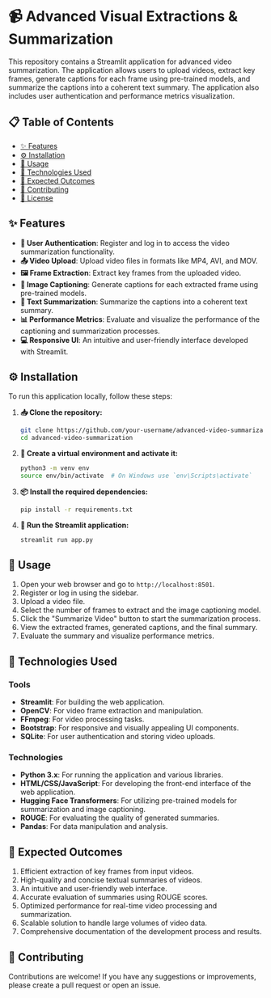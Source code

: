# 📹 Advanced Visual  Extractions  & Summarization

This repository contains a Streamlit application for advanced video summarization. The application allows users to upload videos, extract key frames, generate captions for each frame using pre-trained models, and summarize the captions into a coherent text summary. The application also includes user authentication and performance metrics visualization.

## 📋 Table of Contents

- [✨ Features](#-features)
- [⚙️ Installation](#-installation)
- [🚀 Usage](#-usage)
- [🔧 Technologies Used](#-technologies-used)
- [🎯 Expected Outcomes](#-expected-outcomes)
- [🤝 Contributing](#-contributing)
- [📜 License](#-license)

## ✨ Features

- **🔐 User Authentication**: Register and log in to access the video summarization functionality.
- **📤 Video Upload**: Upload video files in formats like MP4, AVI, and MOV.
- **🖼️ Frame Extraction**: Extract key frames from the uploaded video.
- **📝 Image Captioning**: Generate captions for each extracted frame using pre-trained models.
- **📰 Text Summarization**: Summarize the captions into a coherent text summary.
- **📊 Performance Metrics**: Evaluate and visualize the performance of the captioning and summarization processes.
- **💻 Responsive UI**: An intuitive and user-friendly interface developed with Streamlit.

## ⚙️ Installation

To run this application locally, follow these steps:

1. **📥 Clone the repository:**

    ```bash
    git clone https://github.com/your-username/advanced-video-summarization.git
    cd advanced-video-summarization
    ```

2. **🐍 Create a virtual environment and activate it:**

    ```bash
    python3 -m venv env
    source env/bin/activate  # On Windows use `env\Scripts\activate`
    ```

3. **📦 Install the required dependencies:**

    ```bash
    pip install -r requirements.txt
    ```

4. **🚀 Run the Streamlit application:**

    ```bash
    streamlit run app.py
    ```

## 🚀 Usage

1. Open your web browser and go to `http://localhost:8501`.
2. Register or log in using the sidebar.
3. Upload a video file.
4. Select the number of frames to extract and the image captioning model.
5. Click the "Summarize Video" button to start the summarization process.
6. View the extracted frames, generated captions, and the final summary.
7. Evaluate the summary and visualize performance metrics.

## 🔧 Technologies Used

### Tools

- **Streamlit**: For building the web application.
- **OpenCV**: For video frame extraction and manipulation.
- **FFmpeg**: For video processing tasks.
- **Bootstrap**: For responsive and visually appealing UI components.
- **SQLite**: For user authentication and storing video uploads.

### Technologies

- **Python 3.x**: For running the application and various libraries.
- **HTML/CSS/JavaScript**: For developing the front-end interface of the web application.
- **Hugging Face Transformers**: For utilizing pre-trained models for summarization and image captioning.
- **ROUGE**: For evaluating the quality of generated summaries.
- **Pandas**: For data manipulation and analysis.

## 🎯 Expected Outcomes

1. Efficient extraction of key frames from input videos.
2. High-quality and concise textual summaries of videos.
3. An intuitive and user-friendly web interface.
4. Accurate evaluation of summaries using ROUGE scores.
5. Optimized performance for real-time video processing and summarization.
6. Scalable solution to handle large volumes of video data.
7. Comprehensive documentation of the development process and results.

## 🤝 Contributing

Contributions are welcome! If you have any suggestions or improvements, please create a pull request or open an issue.

